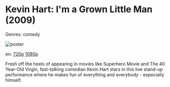 # Kevin Hart: I'm a Grown Little Man (2009)

Genres: comedy

![poster](http://image.tmdb.org/t/p/w500/eGR1PmPG3erNiIXOg86o6JMtqmf.jpg)

en:
  [720p](magnet:?xt=urn:btih:0E91A9FDE2335CB114ADF2D7BFC5DF218E95702D&tr=udp://glotorrents.pw:6969/announce&tr=udp://tracker.opentrackr.org:1337/announce&tr=udp://torrent.gresille.org:80/announce&tr=udp://tracker.openbittorrent.com:80&tr=udp://tracker.coppersurfer.tk:6969&tr=udp://tracker.leechers-paradise.org:6969&tr=udp://p4p.arenabg.ch:1337&tr=udp://tracker.internetwarriors.net:1337)
  [1080p](magnet:?xt=urn:btih:27B625857B7CF4175D86B1CFCF1D2833841FB183&tr=udp://glotorrents.pw:6969/announce&tr=udp://tracker.opentrackr.org:1337/announce&tr=udp://torrent.gresille.org:80/announce&tr=udp://tracker.openbittorrent.com:80&tr=udp://tracker.coppersurfer.tk:6969&tr=udp://tracker.leechers-paradise.org:6969&tr=udp://p4p.arenabg.ch:1337&tr=udp://tracker.internetwarriors.net:1337)
  


Fresh off the heels of appearing in movies like Superhero Movie and The 40 Year-Old Virgin, fast-talking comedian Kevin Hart stars in this live stand-up performance where he makes fun of everything and everybody - especially himself.